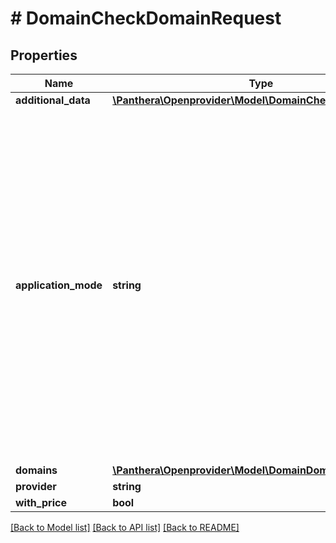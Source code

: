 # # DomainCheckDomainRequest

## Properties

Name | Type | Description | Notes
------------ | ------------- | ------------- | -------------
**additional_data** | [**\Panthera\Openprovider\Model\DomainCheckAdditionalData**](DomainCheckAdditionalData.md) |  | [optional]
**application_mode** | **string** | When new gTLD is started it gets through several phases before it becomes available for registration to everybody (General availability or GA). There are several phases before GA when it is still possible to apply for a domain, but with some restrictions. | [optional]
**domains** | [**\Panthera\Openprovider\Model\DomainDomain[]**](DomainDomain.md) |  | [optional]
**provider** | **string** |  | [optional]
**with_price** | **bool** |  | [optional]

[[Back to Model list]](../../README.md#models) [[Back to API list]](../../README.md#endpoints) [[Back to README]](../../README.md)
